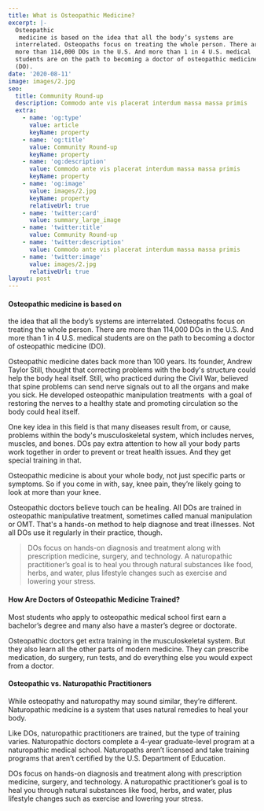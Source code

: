 ```yaml
---
title: What is Osteopathic Medicine?
excerpt: |-
  Osteopathic
   medicine is based on the idea that all the body’s systems are 
  interrelated. Osteopaths focus on treating the whole person. There are 
  more than 114,000 DOs in the U.S. And more than 1 in 4 U.S. medical 
  students are on the path to becoming a doctor of osteopathic medicine 
  (DO).
date: '2020-08-11'
image: images/2.jpg
seo:
  title: Community Round-up
  description: Commodo ante vis placerat interdum massa massa primis
  extra:
    - name: 'og:type'
      value: article
      keyName: property
    - name: 'og:title'
      value: Community Round-up
      keyName: property
    - name: 'og:description'
      value: Commodo ante vis placerat interdum massa massa primis
      keyName: property
    - name: 'og:image'
      value: images/2.jpg
      keyName: property
      relativeUrl: true
    - name: 'twitter:card'
      value: summary_large_image
    - name: 'twitter:title'
      value: Community Round-up
    - name: 'twitter:description'
      value: Commodo ante vis placerat interdum massa massa primis
    - name: 'twitter:image'
      value: images/2.jpg
      relativeUrl: true
layout: post
---
```

#### **Osteopathic medicine is based on**

the idea that all the body’s systems are interrelated. Osteopaths focus on treating the whole person. There are more than 114,000 DOs in the U.S. And more than 1 in 4 U.S. medical students are on the path to becoming a doctor of osteopathic medicine (DO).

Osteopathic medicine dates back more than 100 years. Its founder, Andrew Taylor Still, thought that correcting problems with the body's structure could help the body heal itself. Still, who practiced during the Civil War, believed that spine problems can send nerve signals out to all the organs and make you sick. He developed osteopathic manipulation treatments  with a goal of restoring the nerves to a healthy state and promoting circulation so the body could heal itself.

One key idea in this field is that many diseases result from, or cause, problems within the body's musculoskeletal system, which includes nerves, muscles, and bones. DOs pay extra attention to how all your body parts work together in order to prevent or treat health issues. And they get special training in that.

Osteopathic medicine is about your whole body, not just specific parts or symptoms. So if you come in with, say, knee pain, they’re likely going to look at more than your knee.

Osteopathic doctors believe touch can be healing. All DOs are trained in osteopathic manipulative treatment, sometimes called manual manipulation or OMT. That's a hands-on method to help diagnose and treat illnesses. Not all DOs use it regularly in their practice, though.

> DOs focus on hands-on diagnosis and treatment along with prescription medicine, surgery, and technology. A naturopathic practitioner’s goal is to heal you through natural substances like food, herbs, and water, plus lifestyle changes such as exercise and lowering your stress.

#### **How Are Doctors of Osteopathic Medicine Trained?**

Most students who apply to osteopathic medical school first earn a bachelor’s degree and many also have a master’s degree or doctorate. 

Osteopathic doctors get extra training in the musculoskeletal system. But they also learn all the other parts of modern medicine. They can prescribe medication, do surgery, run tests, and do everything else you would  expect from a doctor.

#### **Osteopathic vs. Naturopathic Practitioners**

While osteopathy and naturopathy may sound similar, they’re different. Naturopathic medicine is a system that uses natural remedies to heal
your body.

Like DOs, naturopathic practitioners are trained, but the type of training varies. Naturopathic doctors complete a 4-year graduate-level program at a naturopathic medical school. Naturopaths aren’t licensed and take training programs that aren’t certified by the U.S. Department of Education.  

DOs focus on hands-on diagnosis and treatment along with prescription medicine, surgery, and technology. A naturopathic practitioner’s goal is to heal you through natural substances like food, herbs, and water, plus lifestyle changes such as exercise and lowering your stress.

